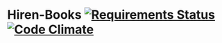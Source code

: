 # Hiren-Books [![Requirements Status](https://requires.io/github/pyprism/Hiren-Books/requirements.svg?branch=master)](https://requires.io/github/pyprism/Hiren-Books/requirements/?branch=master) [![Code Climate](https://codeclimate.com/github/pyprism/Hiren-Books/badges/gpa.svg)](https://codeclimate.com/github/pyprism/Hiren-Books)
